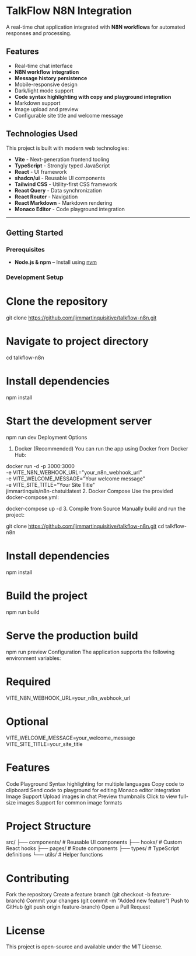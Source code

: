 # **TalkFlow N8N Integration**

A real-time chat application integrated with **N8N workflows** for automated responses and processing.

## **Features**
- Real-time chat interface
- **N8N workflow integration**
- **Message history persistence**
- Mobile-responsive design
- Dark/light mode support
- **Code syntax highlighting with copy and playground integration**
- Markdown support
- Image upload and preview
- Configurable site title and welcome message

## **Technologies Used**
This project is built with modern web technologies:

- **Vite** - Next-generation frontend tooling
- **TypeScript** - Strongly typed JavaScript
- **React** - UI framework
- **shadcn/ui** - Reusable UI components
- **Tailwind CSS** - Utility-first CSS framework
- **React Query** - Data synchronization
- **React Router** - Navigation
- **React Markdown** - Markdown rendering
- **Monaco Editor** - Code playground integration

---

## **Getting Started**

### **Prerequisites**
- **Node.js & npm** – Install using [nvm](https://github.com/nvm-sh/nvm#installing-and-updating)

### **Development Setup**

# Clone the repository
git clone https://github.com/jimmartinquisitive/talkflow-n8n.git

# Navigate to project directory
cd talkflow-n8n

# Install dependencies
npm install

# Start the development server
npm run dev
Deployment Options
1. Docker (Recommended)
You can run the app using Docker from Docker Hub:


docker run -d -p 3000:3000 \
  -e VITE_N8N_WEBHOOK_URL="your_n8n_webhook_url" \
  -e VITE_WELCOME_MESSAGE="Your welcome message" \
  -e VITE_SITE_TITLE="Your Site Title" \
  jimmartinquis/n8n-chatui:latest
2. Docker Compose
Use the provided docker-compose.yml:


docker-compose up -d
3. Compile from Source
Manually build and run the project:


git clone https://github.com/jimmartinquisitive/talkflow-n8n.git
cd talkflow-n8n

# Install dependencies
npm install

# Build the project
npm run build

# Serve the production build
npm run preview
Configuration
The application supports the following environment variables:


# Required
VITE_N8N_WEBHOOK_URL=your_n8n_webhook_url

# Optional
VITE_WELCOME_MESSAGE=your_welcome_message
VITE_SITE_TITLE=your_site_title

# Features
Code Playground
Syntax highlighting for multiple languages
Copy code to clipboard
Send code to playground for editing
Monaco editor integration
Image Support
Upload images in chat
Preview thumbnails
Click to view full-size images
Support for common image formats

# Project Structure

src/
├── components/     # Reusable UI components
├── hooks/          # Custom React hooks
├── pages/          # Route components
├── types/          # TypeScript definitions
└── utils/          # Helper functions

# Contributing
Fork the repository
Create a feature branch (git checkout -b feature-branch)
Commit your changes (git commit -m "Added new feature")
Push to GitHub (git push origin feature-branch)
Open a Pull Request

# License
This project is open-source and available under the MIT License.
